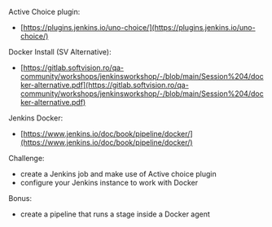Active Choice plugin:

- [https://plugins.jenkins.io/uno-choice/](https://plugins.jenkins.io/uno-choice/)

Docker Install (SV Alternative):

- [https://gitlab.softvision.ro/qa-community/workshops/jenkinsworkshop/-/blob/main/Session%204/docker-alternative.pdf](https://gitlab.softvision.ro/qa-community/workshops/jenkinsworkshop/-/blob/main/Session%204/docker-alternative.pdf)

Jenkins Docker:
- [https://www.jenkins.io/doc/book/pipeline/docker/](https://www.jenkins.io/doc/book/pipeline/docker/)

Challenge:

- create a Jenkins job and make use of Active choice plugin
- configure your Jenkins instance to work with Docker

Bonus:

- create a pipeline that runs a stage inside a Docker agent
